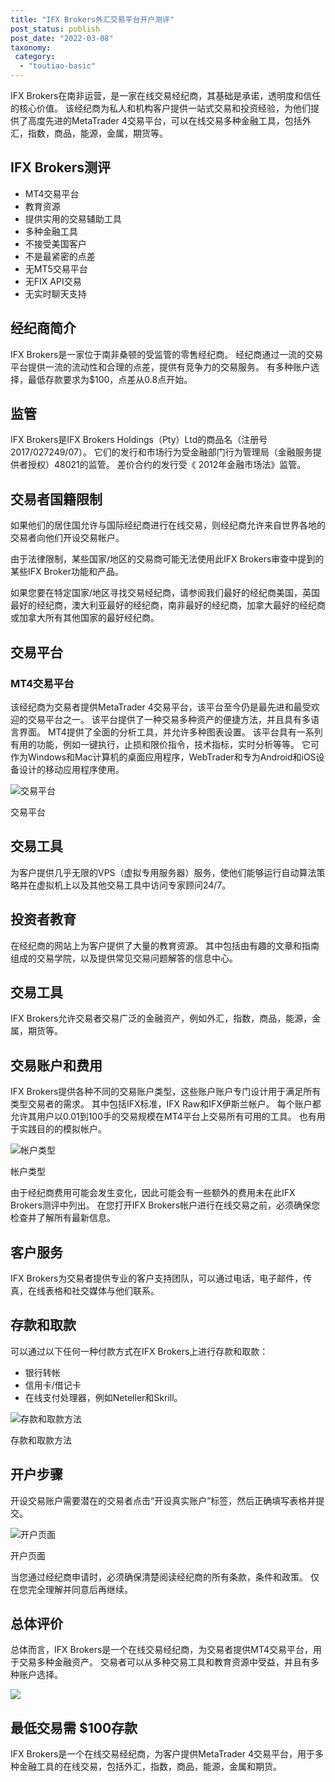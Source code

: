 ```yaml
---
title: "IFX Brokers外汇交易平台开户测评"
post_status: publish
post_date: "2022-03-08"
taxonomy:
 category: 
  - "toutiao-basic"
---
```


IFX Brokers在南非运营，是一家在线交易经纪商，其基础是承诺，透明度和信任的核心价值。 该经纪商为私人和机构客户提供一站式交易和投资经验，为他们提供了高度先进的MetaTrader 4交易平台，可以在线交易多种金融工具，包括外汇，指数，商品，能源，金属，期货等。

## IFX Brokers测评
- MT4交易平台
- 教育资源
- 提供实用的交易辅助工具
- 多种金融工具
- 不接受美国客户
- 不是最紧密的点差
- 无MT5交易平台
- 无FIX API交易
- 无实时聊天支持


## 经纪商简介

IFX Brokers是一家位于南非桑顿的受监管的零售经纪商。 经纪商通过一流的交易平台提供一流的流动性和合理的点差，提供有竞争力的交易服务。 有多种账户选择，最低存款要求为$100，点差从0.8点开始。

## 监管

IFX Brokers是IFX Brokers Holdings（Pty）Ltd的商品名（注册号2017/027249/07）。 它们的发行和市场行为受金融部门行为管理局（金融服务提供者授权）48021的监管。 差价合约的发行受《 2012年金融市场法》监管。

## 交易者国籍限制

如果他们的居住国允许与国际经纪商进行在线交易，则经纪商允许来自世界各地的交易者向他们开设交易帐户。

由于法律限制，某些国家/地区的交易商可能无法使用此IFX Brokers审查中提到的某些IFX Broker功能和产品。

如果您要在特定国家/地区寻找交易经纪商，请参阅我们最好的经纪商美国，英国最好的经纪商，澳大利亚最好的经纪商，南非最好的经纪商，加拿大最好的经纪商或加拿大所有其他国家的最好经纪商。

## 交易平台

### **MT4交易平台**

该经纪商为交易者提供MetaTrader 4交易平台，该平台至今仍是最先进和最受欢迎的交易平台之一。 该平台提供了一种交易多种资产的便捷方法，并且具有多语言界面。 MT4提供了全面的分析工具，并允许多种图表设置。 该平台具有一系列有用的功能，例如一键执行，止损和限价指令，技术指标，实时分析等等。 它可作为Windows和Mac计算机的桌面应用程序，WebTrader和专为Android和iOS设备设计的移动应用程序使用。

![交易平台](https://cdn.fendou.la/funstoutiao/2020/11/IFX-Brokers-Review-Trading-Platform--1024x718.jpg "交易平台")

交易平台

## 交易工具

为客户提供几乎无限的VPS（虚拟专用服务器）服务，使他们能够运行自动算法策略并在虚拟机上以及其他交易工具中访问专家顾问24/7。

## 投资者教育

在经纪商的网站上为客户提供了大量的教育资源。 其中包括由有趣的文章和指南组成的交易学院，以及提供常见交易问题解答的信息中心。

## 交易工具

IFX Brokers允许交易者交易广泛的金融资产，例如外汇，指数，商品，能源，金属，期货等。

## 交易账户和费用

IFX Brokers提供各种不同的交易账户类型，这些账户账户专门设计用于满足所有类型交易者的需求。 其中包括IFX标准，IFX Raw和IFX伊斯兰帐户。 每个账户都允许其用户以0.01到100手的交易规模在MT4平台上交易所有可用的工具。 也有用于实践目的的模拟帐户。

![帐户类型](https://cdn.fendou.la/funstoutiao/2020/11/IFX-Brokers-Review-Account-Types.jpg "帐户类型")

帐户类型

由于经纪商费用可能会发生变化，因此可能会有一些额外的费用未在此IFX Brokers测评中列出。 在您打开IFX Brokers帐户进行在线交易之前，必须确保您检查并了解所有最新信息。

## 客户服务

IFX Brokers为交易者提供专业的客户支持团队，可以通过电话，电子邮件，传真，在线表格和社交媒体与他们联系。

## 存款和取款

可以通过以下任何一种付款方式在IFX Brokers上进行存款和取款：
- 银行转帐
- 信用卡/借记卡
- 在线支付处理器，例如Neteller和Skrill。

![存款和取款方法](https://cdn.fendou.la/funstoutiao/2020/11/IFX-Brokers-Review-Account-Deposit-and-Withdrawal-Methods-1024x150.jpg "存款和取款方法")

存款和取款方法

## 开户步骤

开设交易账户需要潜在的交易者点击“开设真实账户”标签，然后正确填写表格并提交。

![开户页面](https://cdn.fendou.la/funstoutiao/2020/11/IFX-Brokers-Review-Account-Opening-Page-571x1024.jpg "开户页面")

开户页面

当您通过经纪商申请时，必须确保清楚阅读经纪商的所有条款，条件和政策。 仅在您完全理解并同意后再继续。

## 总体评价

总体而言，IFX Brokers是一个在线交易经纪商，为交易者提供MT4交易平台，用于交易多种金融资产。 交易者可以从多种交易工具和教育资源中受益，并且有多种账户选择。

![](https://cdn.fendou.la/funstoutiao/2020/11/IFX-Brokers-Logo.png)

## 最低交易需 $100存款

IFX Brokers是一个在线交易经纪商，为客户提供MetaTrader 4交易平台，用于多种金融工具的在线交易，包括外汇，指数，商品，能源，金属和期货。

